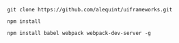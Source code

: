 `git clone https://github.com/alequint/uiframeworks.git`

`npm install`

`npm install babel webpack webpack-dev-server -g`
